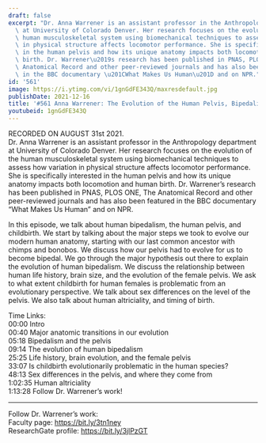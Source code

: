 ```yaml
---
draft: false
excerpt: "Dr. Anna Warrener is an assistant professor in the Anthropology department\
  \ at University of Colorado Denver. Her research focuses on the evolution of the\
  \ human musculoskeletal system using biomechanical techniques to assess how variation\
  \ in physical structure affects locomotor performance. She is specifically interested\
  \ in the human pelvis and how its unique anatomy impacts both locomotion and human\
  \ birth. Dr. Warrener\u2019s research has been published in PNAS, PLOS ONE, The\
  \ Anatomical Record and other peer-reviewed journals and has also been featured\
  \ in the BBC documentary \u201CWhat Makes Us Human\u201D and on NPR."
id: '561'
image: https://i.ytimg.com/vi/1gnGdFE343Q/maxresdefault.jpg
publishDate: 2021-12-16
title: '#561 Anna Warrener: The Evolution of the Human Pelvis, Bipedalism, and Childbirth'
youtubeid: 1gnGdFE343Q
---
```

<div class="timelinks">

RECORDED ON AUGUST 31st 2021.  
Dr. Anna Warrener is an assistant professor in the Anthropology department at University of Colorado Denver. Her research focuses on the evolution of the human musculoskeletal system using biomechanical techniques to assess how variation in physical structure affects locomotor performance. She is specifically interested in the human pelvis and how its unique anatomy impacts both locomotion and human birth. Dr. Warrener’s research has been published in PNAS, PLOS ONE, The Anatomical Record and other peer-reviewed journals and has also been featured in the BBC documentary “What Makes Us Human” and on NPR.

In this episode, we talk about human bipedalism, the human pelvis, and childbirth. We start by talking about the major steps we took to evolve our modern human anatomy, starting with our last common ancestor with chimps and bonobos. We discuss how our pelvis had to evolve for us to become bipedal. We go through the major hypothesis out there to explain the evolution of human bipedalism. We discuss the relationship between human life history, brain size, and the evolution of the female pelvis. We ask to what extent childbirth for human females is problematic from an evolutionary perspective. We talk about sex differences on the level of the pelvis. We also talk about human altriciality, and timing of birth.

Time Links:  
<time>00:00</time> Intro  
<time>00:40</time> Major anatomic transitions in our evolution  
<time>05:18</time> Bipedalism and the pelvis  
<time>09:14</time> The evolution of human bipedalism  
<time>25:25</time> Life history, brain evolution, and the female pelvis  
<time>33:07</time> Is childbirth evolutionarily problematic in the human species?  
<time>48:13</time> Sex differences in the pelvis, and where they come from  
<time>1:02:35</time> Human altriciality  
<time>1:13:28</time> Follow Dr. Warrener’s work!

---

Follow Dr. Warrener’s work:  
Faculty page: https://bit.ly/3tn1ney  
ResearchGate profile: https://bit.ly/3jlPzGT
</div>

